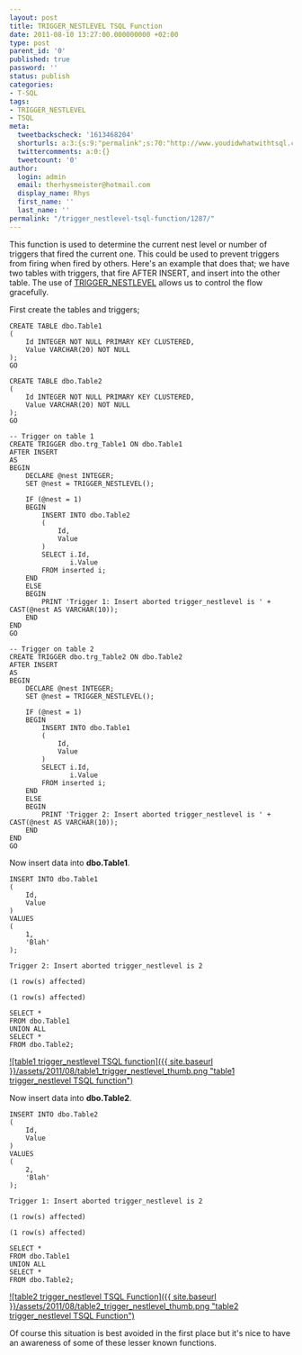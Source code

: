 ```yaml
---
layout: post
title: TRIGGER_NESTLEVEL TSQL Function
date: 2011-08-10 13:27:00.000000000 +02:00
type: post
parent_id: '0'
published: true
password: ''
status: publish
categories:
- T-SQL
tags:
- TRIGGER_NESTLEVEL
- TSQL
meta:
  tweetbackscheck: '1613468204'
  shorturls: a:3:{s:9:"permalink";s:70:"http://www.youdidwhatwithtsql.com/trigger_nestlevel-tsql-function/1287";s:7:"tinyurl";s:26:"http://tinyurl.com/3tr58jz";s:4:"isgd";s:19:"http://is.gd/LOqloP";}
  twittercomments: a:0:{}
  tweetcount: '0'
author:
  login: admin
  email: therhysmeister@hotmail.com
  display_name: Rhys
  first_name: ''
  last_name: ''
permalink: "/trigger_nestlevel-tsql-function/1287/"
---
```

This function is used to determine the current nest level or number of triggers that fired the current one. This could be used to prevent triggers from firing when fired by others. Here's an example that does that; we have two tables with triggers, that fire AFTER INSERT, and insert into the other table. The use of [TRIGGER\_NESTLEVEL](http://msdn.microsoft.com/en-us/library/ms182737.aspx "TRIGGER\_NESTLEVEL TSQL Function") allows us to control the flow gracefully.

First create the tables and triggers;

```
CREATE TABLE dbo.Table1
(
	Id INTEGER NOT NULL PRIMARY KEY CLUSTERED,
	Value VARCHAR(20) NOT NULL
);
GO

CREATE TABLE dbo.Table2
(
	Id INTEGER NOT NULL PRIMARY KEY CLUSTERED,
	Value VARCHAR(20) NOT NULL
);
GO

-- Trigger on table 1
CREATE TRIGGER dbo.trg_Table1 ON dbo.Table1
AFTER INSERT
AS
BEGIN
	DECLARE @nest INTEGER;
	SET @nest = TRIGGER_NESTLEVEL();

	IF (@nest = 1)
	BEGIN
		INSERT INTO dbo.Table2
		(
			Id,
			Value
		)
		SELECT i.Id,
			   i.Value
		FROM inserted i;
	END
	ELSE
	BEGIN
		PRINT 'Trigger 1: Insert aborted trigger_nestlevel is ' + CAST(@nest AS VARCHAR(10));
	END
END
GO

-- Trigger on table 2
CREATE TRIGGER dbo.trg_Table2 ON dbo.Table2
AFTER INSERT
AS
BEGIN
	DECLARE @nest INTEGER;
	SET @nest = TRIGGER_NESTLEVEL();

	IF (@nest = 1)
	BEGIN
		INSERT INTO dbo.Table1
		(
			Id,
			Value
		)
		SELECT i.Id,
			   i.Value
		FROM inserted i;
	END
	ELSE
	BEGIN
		PRINT 'Trigger 2: Insert aborted trigger_nestlevel is ' + CAST(@nest AS VARCHAR(10));
	END
END
GO
```

Now insert data into **dbo.Table1**.

```
INSERT INTO dbo.Table1
(
	Id,
	Value
)
VALUES
(
	1,
	'Blah'
);
```

```
Trigger 2: Insert aborted trigger_nestlevel is 2

(1 row(s) affected)

(1 row(s) affected)
```

```
SELECT *
FROM dbo.Table1
UNION ALL
SELECT *
FROM dbo.Table2;
```

[![table1 trigger_nestlevel TSQL function]({{ site.baseurl }}/assets/2011/08/table1_trigger_nestlevel_thumb.png "table1 trigger\_nestlevel TSQL function")](http://www.youdidwhatwithtsql.com/wp-content/uploads/2011/TRIGGER_NESTLEVEL-TSQL-Function_B5A6/table1_trigger_nestlevel.png)

Now insert data into **dbo.Table2**.

```
INSERT INTO dbo.Table2
(
	Id,
	Value
)
VALUES
(
	2,
	'Blah'
);
```

```
Trigger 1: Insert aborted trigger_nestlevel is 2

(1 row(s) affected)

(1 row(s) affected)
```

```
SELECT *
FROM dbo.Table1
UNION ALL
SELECT *
FROM dbo.Table2;
```

[![table2 trigger_nestlevel TSQL Function]({{ site.baseurl }}/assets/2011/08/table2_trigger_nestlevel_thumb.png "table2 trigger\_nestlevel TSQL Function")](http://www.youdidwhatwithtsql.com/wp-content/uploads/2011/TRIGGER_NESTLEVEL-TSQL-Function_B5A6/table2_trigger_nestlevel.png)

Of course this situation is best avoided in the first place but it's nice to have an awareness of some of these lesser known functions.


